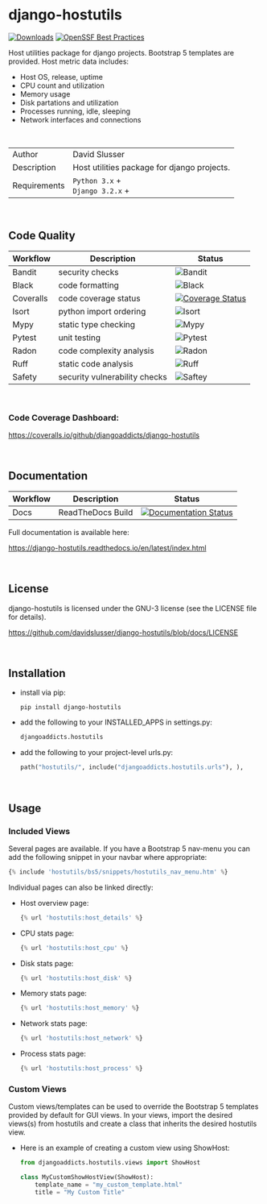 # django-hostutils
[![Downloads](https://static.pepy.tech/badge/django-hostutils)](https://pepy.tech/project/django-hostutils)
[![OpenSSF Best Practices](https://bestpractices.coreinfrastructure.org/projects/7474/badge)](https://bestpractices.coreinfrastructure.org/projects/7474)

Host utilities package for django projects. Bootstrap 5 templates are provided.  Host metric data includes:
- Host OS, release, uptime
- CPU count and utilization
- Memory usage
- Disk partations and utilization
- Processes running, idle, sleeping
- Network interfaces and connections


<br/>

| | |
|--------------|------|
| Author       | David Slusser |
| Description  | Host utilities package for django projects. |
| Requirements | `Python 3.x` +<br>`Django 3.2.x` + |

<br/>

## Code Quality
| Workflow | Description             | Status                                                                       |
|----------|-------------------------|------------------------------------------------------------------------------|
|Bandit|security checks|![Bandit](https://github.com/djangoaddicts/django-hostutils/actions/workflows/bandit.yaml/badge.svg)|
|Black|code formatting|![Black](https://github.com/djangoaddicts/django-hostutils/actions/workflows/black.yaml/badge.svg)|
|Coveralls|code coverage status|[![Coverage Status](https://coveralls.io/repos/github/djangoaddicts/django-hostutils/badge.svg?branch=coveralls)](https://coveralls.io/github/djangoaddicts/django-hostutils?branch=coveralls)|
|Isort|python import ordering|![Isort](https://github.com/djangoaddicts/django-hostutils/actions/workflows/isort.yaml/badge.svg)|
|Mypy|static type checking|![Mypy](https://github.com/djangoaddicts/django-hostutils/actions/workflows/mypy.yaml/badge.svg)|
|Pytest|unit testing|![Pytest](https://github.com/djangoaddicts/django-hostutils/actions/workflows/pytest.yaml/badge.svg)|
|Radon|code complexity analysis|![Radon](https://github.com/djangoaddicts/django-hostutils/actions/workflows/radon.yaml/badge.svg)|
|Ruff|static code analysis|![Ruff](https://github.com/djangoaddicts/django-hostutils/actions/workflows/ruff.yaml/badge.svg)|
|Safety|security vulnerability checks|![Saftey](https://github.com/djangoaddicts/django-hostutils/actions/workflows/safety.yaml/badge.svg)|

<br/>

### Code Coverage Dashboard:
https://coveralls.io/github/djangoaddicts/django-hostutils

<br/>

## Documentation
| Workflow | Description             | Status                                                                       |
|----------|-------------------------|------------------------------------------------------------------------------|
|Docs|ReadTheDocs Build|[![Documentation Status](https://readthedocs.org/projects/django-hostutils/badge/?version=latest)](https://django-hostutils.readthedocs.io/en/latest/?badge=latest)|

Full documentation is available here:

https://django-hostutils.readthedocs.io/en/latest/index.html 

<br/>

## License
django-hostutils is licensed under the GNU-3 license (see the LICENSE file for details).

https://github.com/davidslusser/django-hostutils/blob/docs/LICENSE 

<br/>

## Installation 
- install via pip:
    ``` 
    pip install django-hostutils
    ```
- add the following to your INSTALLED_APPS in settings.py:

    ```python 
    djangoaddicts.hostutils
    ```
- add the following to your project-level urls.py:
   
   ```python
   path("hostutils/", include("djangoaddicts.hostutils.urls"), ),
   ```

<br/>

## Usage

### Included Views
Several pages are available. If you have a Bootstrap 5 nav-menu you can add the following snippet in your navbar where appropriate:

```python
{% include 'hostutils/bs5/snippets/hostutils_nav_menu.htm' %}
```

Individual pages can also be linked directly:

- Host overview page: 

    ```python
    {% url 'hostutils:host_details' %}
    ```

- CPU stats page: 

    ```python
    {% url 'hostutils:host_cpu' %}
    ```

- Disk stats page: 

    ```python
    {% url 'hostutils:host_disk' %}
    ```

- Memory stats page: 

    ```python
    {% url 'hostutils:host_memory' %}
    ```

- Network stats page: 

    ```python
    {% url 'hostutils:host_network' %}
    ```

- Process stats page: 

    ```python
    {% url 'hostutils:host_process' %}
    ```

### Custom Views
Custom views/templates can be used to override the Bootstrap 5 templates provided by default for GUI views. In your views, import the desired views(s) from hostutils and create a class that inherits the desired hostutils view.

- Here is an example of creating a custom view using ShowHost:
    
    ```python
    from djangoaddicts.hostutils.views import ShowHost

    class MyCustomShowHostView(ShowHost):
        template_name = "my_custom_template.html"
        title = "My Custom Title"
    ```
